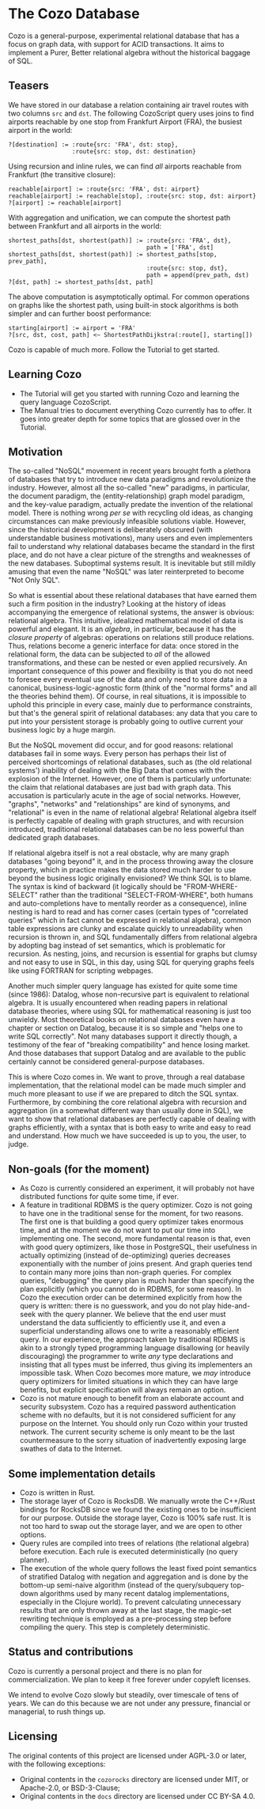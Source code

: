 # The Cozo Database

Cozo is a general-purpose, experimental relational database that has a focus on graph data, with support for ACID transactions. It aims to implement a Purer, Better relational algebra without the historical baggage of SQL.

## Teasers

We have stored in our database a relation containing air travel routes with two columns `src` and `dst`. The following CozoScript query uses joins to find airports reachable by one stop from Frankfurt Airport (FRA), the busiest airport in the world:

```
?[destination] := :route{src: 'FRA', dst: stop}, 
                  :route{src: stop, dst: destination}
```

Using recursion and inline rules, we can find _all_ airports reachable from Frankfurt (the transitive closure):

```
reachable[airport] := :route{src: 'FRA', dst: airport}
reachable[airport] := reachable[stop], :route{src: stop, dst: airport}
?[airport] := reachable[airport]
```

With aggregation and unification, we can compute the shortest path between Frankfurt and all airports in the world:

```
shortest_paths[dst, shortest(path)] := :route{src: 'FRA', dst},
                                       path = ['FRA', dst]
shortest_paths[dst, shortest(path)] := shortest_paths[stop, prev_path], 
                                       :route{src: stop, dst},
                                       path = append(prev_path, dst)
?[dst, path] := shortest_paths[dst, path]
```

The above computation is asymptotically optimal. For common operations on graphs like the shortest path, using built-in stock algorithms is both simpler and can further boost performance:

```
starting[airport] := airport = 'FRA'
?[src, dst, cost, path] <~ ShortestPathDijkstra(:route[], starting[])
```

Cozo is capable of much more. Follow the Tutorial to get started.

## Learning Cozo

* The Tutorial will get you started with running Cozo and learning the query language CozoScript.
* The Manual tries to document everything Cozo currently has to offer. It goes into greater depth for some topics that are glossed over in the Tutorial.

## Motivation

The so-called "NoSQL" movement in recent years brought forth a plethora of databases that try to introduce new data paradigms and revolutionize the industry. However, almost all the so-called "new" paradigms, in particular, the document paradigm, the (entity-relationship) graph model paradigm, and the key-value paradigm, actually predate the invention of the relational model. There is nothing wrong _per se_ with recycling old ideas, as changing circumstances can make previously infeasible solutions viable. However, since the historical development is deliberately obscured (with understandable business motivations), many users and even implementers fail to understand why relational databases became the standard in the first place, and do not have a clear picture of the strengths and weaknesses of the new databases. Suboptimal systems result. It is inevitable but still mildly amusing that even the name "NoSQL" was later reinterpreted to become "Not Only SQL".

So what is essential about these relational databases that have earned them such a firm position in the industry? Looking at the history of ideas accompanying the emergence of relational systems, the answer is obvious: relational algebra. This intuitive, idealized mathematical model of data is powerful and elegant. It is an _algebra_, in particular, because it has the _closure property_ of algebras: operations on relations still produce relations. Thus, relations become a generic interface for data: once stored in the relational form, the data can be subjected to _all_ of the allowed transformations, and these can be nested or even applied recursively. An important consequence of this power and flexibility is that you do not need to foresee every eventual use of the data and only need to store data in a canonical, business-logic-agnostic form (think of the "normal forms" and all the theories behind them). Of course, in real situations, it is impossible to uphold this principle in every case, mainly due to performance constraints, but that's the general spirit of relational databases: any data that you care to put into your persistent storage is probably going to outlive current your business logic by a huge margin.

But the NoSQL movement did occur, and for good reasons: relational databases fail in some ways. Every person has perhaps their list of perceived shortcomings of relational databases, such as (the old relational systems') inability of dealing with the Big Data that comes with the explosion of the Internet. However, one of them is particularly unfortunate: the claim that relational databases are just bad with graph data. This accusation is particularly acute in the age of social networks. However, "graphs", "networks" and "relationships" are kind of synonyms, and "relational" is even in the name of relational algebra! Relational algebra itself is perfectly capable of dealing with graph structures, and with recursion introduced, traditional relational databases can be no less powerful than dedicated graph databases.

If relational algebra itself is not a real obstacle, why are many graph databases "going beyond" it, and in the process throwing away the closure property, which in practice makes the data stored much harder to use beyond the business logic originally envisioned? We think SQL is to blame. The syntax is kind of backward (it logically should be "FROM-WHERE-SELECT" rather than the traditional "SELECT-FROM-WHERE", both humans and auto-completions have to mentally reorder as a consequence), inline nesting is hard to read and has corner cases (certain types of "correlated queries" which in fact cannot be expressed in relational algebra), common table expressions are clunky and escalate quickly to unreadability when recursion is thrown in, and SQL fundamentally differs from relational algebra by adopting bag instead of set semantics, which is problematic for recursion. As nesting, joins, and recursion is essential for graphs but clumsy and not easy to use in SQL, in this day, using SQL for querying graphs feels like using FORTRAN for scripting webpages.

Another much simpler query language has existed for quite some time (since 1986): Datalog, whose non-recursive part is equivalent to relational algebra. It is usually encountered when reading papers in relational database theories, where using SQL for mathematical reasoning is just too unwieldy. Most theoretical books on relational databases even have a chapter or section on Datalog, because it is so simple and "helps one to write SQL correctly". Not many databases support it directly though, a testimony of the fear of "breaking compatibility" and hence losing market. And those databases that support Datalog and are available to the public certainly cannot be considered general-purpose databases.

This is where Cozo comes in. We want to prove, through a real database implementation, that the relational model can be made much simpler and much more pleasant to use if we are prepared to ditch the SQL syntax. Furthermore, by combining the core relational algebra with recursion and aggregation (in a somewhat different way than usually done in SQL), we want to show that relational databases are perfectly capable of dealing with graphs efficiently, with a syntax that is both easy to write and easy to read and understand. How much we have succeeded is up to you, the user, to judge.

## Non-goals (for the moment)

* As Cozo is currently considered an experiment, it will probably not have distributed functions for quite some time, if ever.
* A feature in traditional RDBMS is the query optimizer. Cozo is not going to have one in the traditional sense for the moment, for two reasons. The first one is that building a good query optimizer takes enormous time, and at the moment we do not want to put our time into implementing one. The second, more fundamental reason is that, even with good query optimizers, like those in PostgreSQL, their usefulness in actually optimizing (instead of de-optimizing) queries decreases exponentially with the number of joins present. And graph queries tend to contain many more joins than non-graph queries. For complex queries, "debugging" the query plan is much harder than specifying the plan explicitly (which you cannot do in RDBMS, for some reason). In Cozo the execution order can be determined explicitly from how the query is written: there is no guesswork, and you do not play hide-and-seek with the query planner. We believe that the end user must understand the data sufficiently to efficiently use it, and even a superficial understanding allows one to write a reasonably efficient query. In our experience, the approach taken by traditional RDBMS is akin to a strongly typed programming language disallowing (or heavily discouraging) the programmer to write _any_ type declarations and insisting that all types must be inferred, thus giving its implementers an impossible task. When Cozo becomes more mature, we _may_ introduce query optimizers for limited situations in which they can have large benefits, but explicit specification will always remain an option.
* Cozo is not mature enough to benefit from an elaborate account and security subsystem. Cozo has a required password authentication scheme with no defaults, but it is not considered sufficient for any purpose on the Internet. You should only run Cozo within your trusted network. The current security scheme is only meant to be the last countermeasure to the sorry situation of inadvertently exposing large swathes of data to the Internet.

## Some implementation details

* Cozo is written in Rust.
* The storage layer of Cozo is RocksDB. We manually wrote the C++/Rust bindings for RocksDB since we found the existing ones to be insufficient for our purpose. Outside the storage layer, Cozo is 100% safe rust. It is not too hard to swap out the storage layer, and we are open to other options.
* Query rules are compiled into trees of relations (the relational algebra) before execution. Each rule is executed deterministically (no query planner).
* The execution of the whole query follows the least fixed point semantics of stratified Datalog with negation and aggregation and is done by the bottom-up semi-naive algorithm (instead of the query/subquery top-down algorithms used by many recent datalog implementations, especially in the Clojure world). To prevent calculating unnecessary results that are only thrown away at the last stage, the magic-set rewriting technique is employed as a pre-processing step before compiling the query. This step is completely deterministic.

## Status and contributions

Cozo is currently a personal project and there is no plan for commercialization.
We plan to keep it free forever under copyleft licenses.

We intend to evolve Cozo slowly but steadily, 
over timescale of tens of years.
We can do this because we are not under any pressure, 
financial or managerial, to rush things up.

## Licensing

The original contents of this project are licensed under AGPL-3.0 or later, with the following exceptions:

* Original contents in the `cozorocks` directory are licensed under MIT, or Apache-2.0, or BSD-3-Clause;
* Original contents in the `docs` directory are licensed under CC BY-SA 4.0.